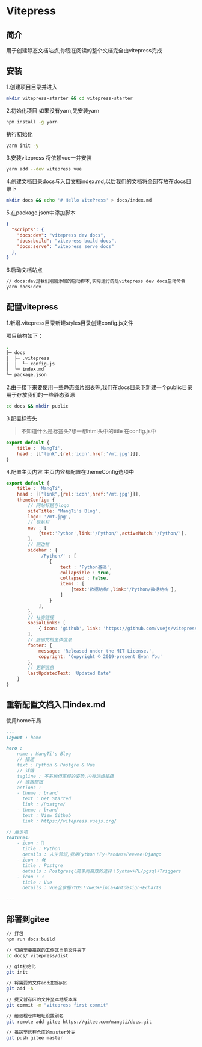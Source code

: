 # Vitepress
## 简介
用于创建静态文档站点,你现在阅读的整个文档完全由vitepress完成

## 安装
1.创建项目目录并进入
```sh
mkdir vitepress-starter && cd vitepress-starter
```
2.初始化项目
如果没有yarn,先安装yarn
```sh
npm install -g yarn
```
执行初始化
```sh
yarn init -y
```
3.安装vitepress
将依赖vue一并安装
```sh
yarn add --dev vitepress vue
```
4.创建文档目录docs与入口文档index.md,以后我们的文档将全部存放在docs目录下
```sh
mkdir docs && echo '# Hello VitePress' > docs/index.md
```
5.在package.json中添加脚本
```json
{
  "scripts": {
    "docs:dev": "vitepress dev docs",
    "docs:build": "vitepress build docs",
    "docs:serve": "vitepress serve docs"
  },
}
```
6.启动文档站点
```sh
// docs:dev是我们刚刚添加的启动脚本,实际运行的是vitepress dev docs启动命令
yarn docs:dev
```
## 配置vitepress
1.新增.vitepress目录新建styles目录创建config.js文件

项目结构如下：
```sh
.
├─ docs
│  ├─ .vitepress
│  │  └─ config.js
│  └─ index.md
└─ package.json
```
2.由于接下来要使用一些静态图片图表等,我们在docs目录下新建一个public目录用于存放我们的一些静态资源
```sh
cd docs && mkdir public
```
3.配置标签头
>不知道什么是标签头?想一想html头中的title
在config.js中
```js
export default {
    title : 'MangTi',
    head : [["link",{rel:'icon',href:'/mt.jpg'}]],
}
```
4.配置主页内容
主页内容都配置在themeConfig选项中
```js
export default {
    title : 'MangTi',
    head : [["link",{rel:'icon',href:'/mt.jpg'}]],
    themeConfig: {
        // 网站标题与logo
        siteTitle: "MangTi's Blog",
        logo: '/mt.jpg',
        // 导航栏
        nav : [
            {text:'Python',link:'/Python/',activeMatch:'/Python/'},           
        ],
        // 侧边栏
        sidebar : {
            '/Python/' : [
                {
                    text : 'Python基础',
                    collapsible : true,
                    collapsed : false,
                    items : [
                        {text:'数据结构',link:'/Python/数据结构'},
                    ]
                }
            ],
        },
        // 社交链接
        socialLinks: [
            { icon: 'github', link: 'https://github.com/vuejs/vitepress' },
        ],
        // 底部文档主体信息
        footer: {
            message: 'Released under the MIT License.',
            copyright: 'Copyright © 2019-present Evan You'
        },
        // 更新信息
        lastUpdatedText: 'Updated Date'
    }
}
```

## 重新配置文档入口index.md
使用home布局
```md
---
layout : home

hero :
    name : MangTi's Blog
    // 描述
    text : Python & Postgre & Vue
    // 详情
    tagline : 不系统但正经的姿势,内有泡妞秘籍
    // 链接按钮
    actions :
    - theme : brand
      text : Get Started
      link : /Postgre/
    - theme : brand
      text : View Github
      link : https://vitepress.vuejs.org/

// 展示项      
features:
    - icon : 🖖
      title : Python
      details : 人生苦短,我用Python！Py+Pandas+Peewee+Django
    - icon : 🛠️
      title : Postgre
      details : Postgresql简单而高效的选择！Syntax+PL/pgsql+Triggers
    - icon : ⚡️
      title : Vue
      details : Vue全家桶YYDS！Vue3+Pinia+Antdesign+Echarts
    
---
```
## 部署到gitee
```sh
// 打包
npm run docs:build

// 切换至要推送的工作区当前文件夹下
cd docs/.vitepress/dist

// git初始化
git init 

// 将需要的文件add进暂存区
git add -A

// 提交暂存区的文件至本地版本库
git commit -m "vitepress first commit"

// 给远程仓库地址设置别名
git remote add gitee https://gitee.com/mangti/docs.git

// 推送至远程仓库的master分支
git push gitee master

```




























